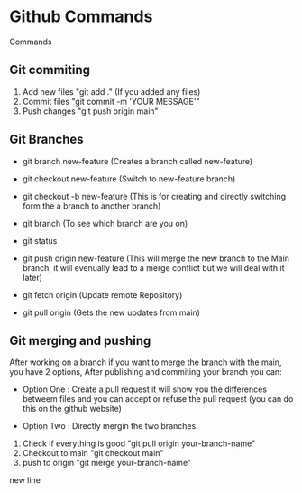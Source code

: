 # Github Commands

Commands

## Git commiting

1. Add new files "git add ." (If you added any files)
2. Commit files "git commit -m 'YOUR MESSAGE'"
3. Push changes "git push origin main"

## Git Branches

* git branch new-feature (Creates a branch called new-feature)

* git checkout new-feature (Switch to new-feature branch)

* git checkout -b new-feature (This is for creating and directly switching form the a branch to another branch)

* git branch (To see which branch are you on)

* git status

* git push origin new-feature (This will merge the new branch to the Main branch, it will evenually lead to a merge conflict but we will deal with it later)

* git fetch origin (Update remote Repository)
* git pull origin (Gets the new updates from main)

## Git merging and pushing

After working on a branch if you want to merge the branch with the main, you have 2 options, After publishing and commiting your branch you can:

* Option One : Create a pull request it will show you the differences betweem files and you can accept or refuse the pull request (you can do this on the github website)

* Option Two : Directly mergin the two branches. 
1. Check if everything is good "git pull origin your-branch-name"
2. Checkout to main "git checkout main"
3. push to origin "git merge your-branch-name" 

new line